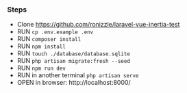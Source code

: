 ### Steps
 - Clone https://github.com/ronizzle/laravel-vue-inertia-test
 - RUN `cp .env.example .env`
 - RUN `composer install`
 - RUN `npm install`
 - RUN `touch ./database/database.sqlite`
 - RUN `php artisan migrate:fresh --seed`
 - RUN `npm run dev`
 - RUN in another terminal `php artisan serve`
 - OPEN in browser: http://localhost:8000/
